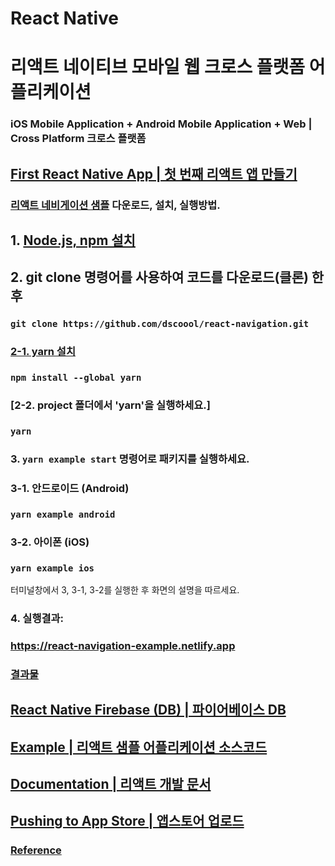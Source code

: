 # React Native 
# 리액트 네이티브 모바일 웹 크로스 플랫폼 어플리케이션

### iOS Mobile Application + Android Mobile Application + Web | Cross Platform 크로스 플랫폼

## [First React Native App | 첫 번째 리액트 앱 만들기](https://github.com/facebook/react-native?tab=readme-ov-file#-building-your-first-react-native-app)
### [리액트 네비게이션 샘플](https://github.com/dscoool/react-navigation/blob/main/example/) 다운로드, 설치, 실행방법.

## 1. [Node.js, npm 설치](https://nodejs.org/en/download)

## 2. git clone 명령어를 사용하여 코드를 다운로드(클론) 한 후 
### ```` git clone https://github.com/dscoool/react-navigation.git ````
### [2-1. yarn 설치](https://classic.yarnpkg.com/lang/en/docs/install/#windows-stable)
### ```` npm install --global yarn ````
### [2-2. project 폴더에서 'yarn'을 실행하세요.]
### ```` yarn ````

### 3. ```` yarn example start ```` 명령어로 패키지를 실행하세요.

### 3-1. 안드로이드 (Android)
### ```` yarn example android ````
### 3-2. 아이폰 (iOS)
### ```` yarn example ios ````
터미널창에서 3, 3-1, 3-2를 실행한 후 화면의 설명을 따르세요.

### 4. 실행결과:
### <https://react-navigation-example.netlify.app>


### [결과물](https://github.com/facebook/react-native?tab=readme-ov-file#-building-your-first-react-native-app)

## [ React Native Firebase (DB) | 파이어베이스 DB](https://rnfirebase.io/perf/ky-integration)

## [Example | 리액트 샘플 어플리케이션 소스코드](https://github.com/dscoool/React-Native-Apps)

## [ Documentation | 리액트 개발 문서](https://reactnative.dev/docs/getting-started)

## [Pushing to App Store | 앱스토어 업로드](https://reactnative.dev/docs/publishing-to-app-store)


### [Reference](https://github.com/facebook/react-native?tab=readme-ov-file#-building-your-first-react-native-app)
